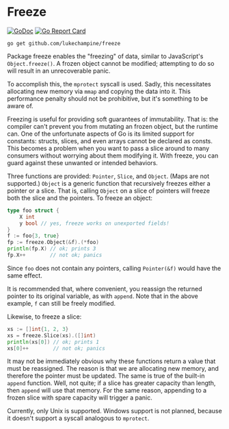 Freeze
======

[![GoDoc](https://godoc.org/github.com/lukechampine/freeze?status.svg)](https://godoc.org/github.com/lukechampine/freeze)
[![Go Report Card](http://goreportcard.com/badge/github.com/lukechampine/freeze)](https://goreportcard.com/report/github.com/lukechampine/freeze)

```
go get github.com/lukechampine/freeze
```

Package freeze enables the "freezing" of data, similar to JavaScript's
`Object.freeze()`. A frozen object cannot be modified; attempting to do so
will result in an unrecoverable panic.

To accomplish this, the `mprotect` syscall is used. Sadly, this necessitates
allocating new memory via `mmap` and copying the data into it. This
performance penalty should not be prohibitive, but it's something to be aware
of.

Freezing is useful for providing soft guarantees of immutability. That is: the
compiler can't prevent you from mutating an frozen object, but the runtime
can. One of the unfortunate aspects of Go is its limited support for
constants: structs, slices, and even arrays cannot be declared as consts. This
becomes a problem when you want to pass a slice around to many consumers
without worrying about them modifying it. With freeze, you can guard against
these unwanted or intended behaviors.

Three functions are provided: `Pointer`, `Slice`, and `Object`. (Maps are not
supported.) `Object` is a generic function that recursively freezes either a
pointer or a slice. That is, calling `Object` on a slice of pointers will
freeze both the slice and the pointers. To freeze an object:

```go
type foo struct {
	X int
	y bool // yes, freeze works on unexported fields!
}
f := foo{3, true}
fp := freeze.Object(&f).(*foo)
println(fp.X) // ok; prints 3
fp.X++        // not ok; panics
```

Since `foo` does not contain any pointers, calling `Pointer(&f)` would have
the same effect.

It is recommended that, where convenient, you reassign the returned pointer to
its original variable, as with `append`. Note that in the above example, `f`
can still be freely modified.

Likewise, to freeze a slice:

```go
xs := []int{1, 2, 3}
xs = freeze.Slice(xs).([]int)
println(xs[0]) // ok; prints 1
xs[0]++        // not ok; panics
```

It may not be immediately obvious why these functions return a value that must
be reassigned. The reason is that we are allocating new memory, and therefore
the pointer must be updated. The same is true of the built-in `append`
function. Well, not quite; if a slice has greater capacity than length, then
`append` will use that memory. For the same reason, appending to a frozen
slice with spare capacity will trigger a panic.

Currently, only Unix is supported. Windows support is not planned, because it
doesn't support a syscall analogous to `mprotect`.
